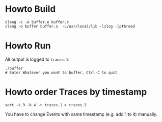 # Howto Build

    clang -c -o buffer.o buffer.c
    clang -o buffer buffer.o  -L/usr/local/lib -lzlog -lpthread

# Howto Run

All output is logged to `traces.1`:

    ./buffer
    # Enter Whatever you want to buffer, Ctrl-C to quit

# Howto order Traces by timestamp

    sort -k 3 -k 4 -n traces.1 > traces.2

You have to change Events with same timestamp (e.g. add 1 to it) manually.



